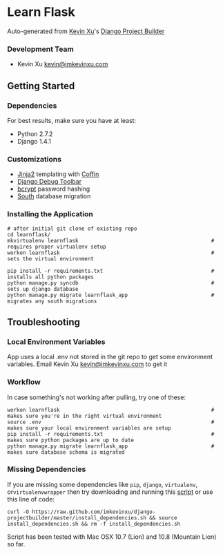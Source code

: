 Learn Flask
================

Auto-generated from [Kevin Xu](https://github.com/imkevinxu)'s [Django Project Builder](https://github.com/imkevinxu/django-projectbuilder)

### Development Team

* Kevin Xu <kevin@imkevinxu.com>

## Getting Started

### Dependencies

For best results, make sure you have at least:

* Python 2.7.2
* Django 1.4.1

### Customizations

* [Jinja2](http://jinja.pocoo.org/docs/) templating with [Coffin](https://github.com/coffin/coffin)
* [Django Debug Toolbar](https://github.com/django-debug-toolbar/django-debug-toolbar)
* [bcrypt](https://docs.djangoproject.com/en/dev/topics/auth/#using-bcrypt-with-django) password hashing
* [South](http://south.readthedocs.org/en/0.7.6/index.html) database migration

### Installing the Application

    # after initial git clone of existing repo
    cd learnflask/
    mkvirtualenv learnflask                                           # requires proper virtualenv setup
    workon learnflask                                                 # sets the virtual environment

    pip install -r requirements.txt                                   # installs all python packages
    python manage.py syncdb                                           # sets up django database
    python manage.py migrate learnflask_app                           # migrates any south migrations

## Troubleshooting

### Local Environment Variables

App uses a local .env not stored in the git repo to get some environment variables. Email Kevin Xu <kevin@imkevinxu.com> to get it

### Workflow

In case something's not working after pulling, try one of these:

    workon learnflask                                                 # makes sure you're in the right virtual environment
    source .env                                                       # makes sure your local environment variables are setup
    pip install -r requirements.txt                                   # makes sure python packages are up to date
    python manage.py migrate learnflask_app                           # makes sure database schema is migrated

### Missing Dependencies

If you are missing some dependencies like `pip`, `django`, `virtualenv`, or`virtualenvwrapper`
then try downloading and running this [script](https://github.com/imkevinxu/django-projectbuilder/blob/master/install_dependencies.sh) or use this line of code:

    curl -O https://raw.github.com/imkevinxu/django-projectbuilder/master/install_dependencies.sh && source install_dependencies.sh && rm -f install_dependencies.sh

Script has been tested with Mac OSX 10.7 (Lion) and 10.8 (Mountain Lion) so far.